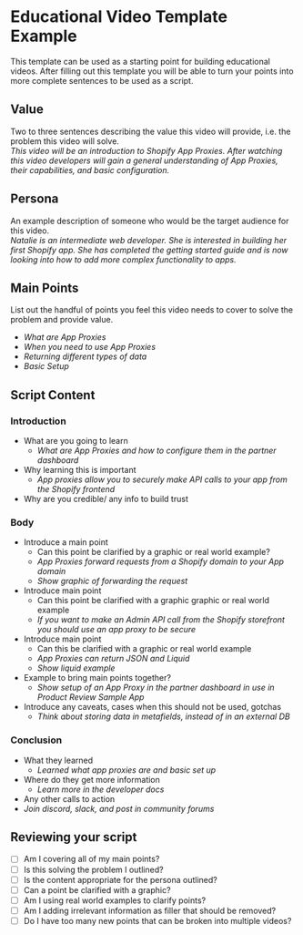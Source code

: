 # Educational Video Template Example
This template can be used as a starting point for building educational videos. After filling out this template you will be able to turn your points into more complete sentences to be used as a script.

## Value
Two to three sentences describing the value this video will provide, i.e. the problem this video will solve.\
_This video will be an introduction to Shopify App Proxies. After watching this video developers will gain a general understanding of App Proxies, their capabilities, and basic configuration._

## Persona
An example description of someone who would be the target audience for this video.\
_Natalie is an intermediate web developer. She is interested in building her first Shopify app. She has completed the getting started guide and is now looking into how to add more complex functionality to apps._

## Main Points
List out the handful of points you feel this video needs to cover to solve the problem and provide value.
* _What are App Proxies_
* _When you need to use App Proxies_
* _Returning different types of data_
* _Basic Setup_

## Script Content
### Introduction
* What are you going to learn
  * _What are App Proxies and how to configure them in the partner dashboard_
* Why learning this is important
  * _App proxies allow you to securely make API calls to your app from the Shopify frontend_
* Why are you credible/ any info to build trust

### Body
* Introduce a main point
  * Can this point be clarified by a graphic or real world example?
  * _App Proxies forward requests from a Shopify domain to your App domain_
  * _Show graphic of forwarding the request_
* Introduce main point
  * Can this point be clarified with a graphic graphic or real world example
  * _If you want to make an Admin API call from the Shopify storefront you should use an app proxy to be secure_
* Introduce main point
  * Can this be clarified with a graphic or real world example
  * _App Proxies can return JSON and Liquid_
  * _Show liquid example_
* Example to bring main points together?
  * _Show setup of an App Proxy in the partner dashboard in use in Product Review Sample App_
* Introduce any caveats, cases when this should not be used, gotchas
  * _Think about storing data in metafields, instead of in an external DB_

### Conclusion
* What they learned
  * _Learned what app proxies are and basic set up_
* Where do they get more information
  * _Learn more in the developer docs_
* Any other calls to action
 * _Join discord, slack, and post in community forums_

## Reviewing your script
- [ ] Am I covering all of my main points?
- [ ] Is this solving the problem I outlined?
- [ ] Is the content appropriate for the persona outlined?
- [ ] Can a point be clarified with a graphic?
- [ ] Am I using real world examples to clarify points?
- [ ] Am I adding irrelevant information as filler that should be removed?
- [ ] Do I have too many new points that can be broken into multiple videos?
